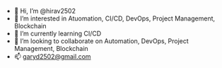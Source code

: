 - 👋 Hi, I’m @hirav2502
- 👀 I’m interested in Atuomation, CI/CD, DevOps, Project Management, Blockchain
- 🌱 I’m currently learning CI/CD
- 💞️ I’m looking to collaborate on Automation, DevOps, Project Management, Blockchain
- 📫 garyd2502@gmail.com

<!---
hirav2502/hirav2502 is a ✨ special ✨ repository because its `README.md` (this file) appears on your GitHub profile.
You can click the Preview link to take a look at your changes.
--->
